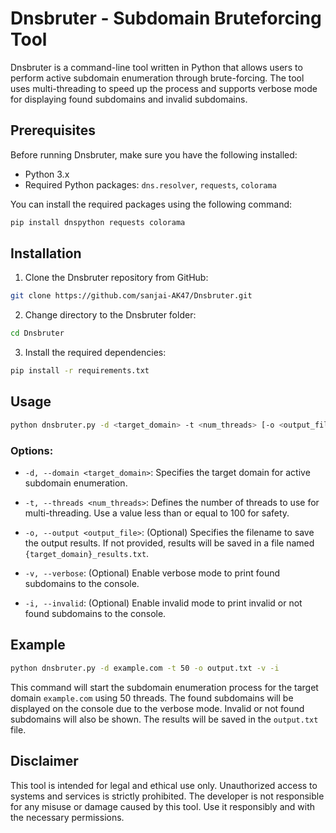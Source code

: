 # Dnsbruter - Subdomain Bruteforcing Tool

Dnsbruter is a command-line tool written in Python that allows users to perform active subdomain enumeration through brute-forcing. The tool uses multi-threading to speed up the process and supports verbose mode for displaying found subdomains and invalid subdomains.

## Prerequisites

Before running Dnsbruter, make sure you have the following installed:

- Python 3.x
- Required Python packages: `dns.resolver`, `requests`, `colorama`

You can install the required packages using the following command:

```bash
pip install dnspython requests colorama
```

## Installation

1. Clone the Dnsbruter repository from GitHub:

```bash
git clone https://github.com/sanjai-AK47/Dnsbruter.git
```

2. Change directory to the Dnsbruter folder:

```bash
cd Dnsbruter
```

3. Install the required dependencies:

```bash
pip install -r requirements.txt
```

## Usage

```bash
python dnsbruter.py -d <target_domain> -t <num_threads> [-o <output_file>] [-v] [-i]
```

### Options:

- `-d, --domain <target_domain>`: Specifies the target domain for active subdomain enumeration.

- `-t, --threads <num_threads>`: Defines the number of threads to use for multi-threading. Use a value less than or equal to 100 for safety.

- `-o, --output <output_file>`: (Optional) Specifies the filename to save the output results. If not provided, results will be saved in a file named `{target_domain}_results.txt`.

- `-v, --verbose`: (Optional) Enable verbose mode to print found subdomains to the console.

- `-i, --invalid`: (Optional) Enable invalid mode to print invalid or not found subdomains to the console.

## Example

```bash
python dnsbruter.py -d example.com -t 50 -o output.txt -v -i
```

This command will start the subdomain enumeration process for the target domain `example.com` using 50 threads. The found subdomains will be displayed on the console due to the verbose mode. Invalid or not found subdomains will also be shown. The results will be saved in the `output.txt` file.

## Disclaimer

This tool is intended for legal and ethical use only. Unauthorized access to systems and services is strictly prohibited. The developer is not responsible for any misuse or damage caused by this tool. Use it responsibly and with the necessary permissions.

